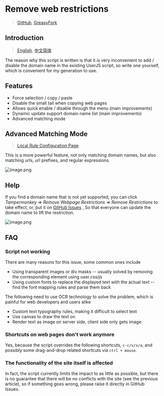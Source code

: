 # Remove web restrictions

> [GitHub](https://github.com/rxliuli/userjs/blob/master/packages/unblock-web-restrictions/), [GreasyFork](https://greasyfork.org/zh-CN/scripts/391193)

## Introduction

> [English](https://github.com/rxliuli/userjs/blob/master/packages/unblock-web-restrictions/README.md), [中文简体](https://github.com/rxliuli/userjs/blob/master/packages/unblock-web-restrictions/README.zhCN.md)

The reason why this script is written is that it is very inconvenient to add / disable the domain name in the existing UserJS script, so write one yourself, which is convenient for my generation to use.

## Features

- Force selection / copy / paste
- Disable the small tail when copying web pages
- Allows quick enable / disable through the menu (main improvements)
- Dynamic update support domain name list (main improvements)
- Advanced matching mode

## Advanced Matching Mode

> [Local Rule Configuration Page](https://userjs.rxliuli.com/)

This is a more powerful feature, not only matching domain names, but also matching urls, url prefixes, and regular expressions.

![image.png](https://i.loli.net/2020/05/17/4Piwq6CbGIfx1HU.png)

## Help

If you find a domain name that is not yet supported, you can click _Tampermonkey => Remove Webpage Restrictions => Remove Restrictions_ to take effect, or, put it on [GitHub Issues](https://github.com/rxliuli/userjs/issues) , So that everyone can update the domain name to lift the restriction.

![image.png](https://i.loli.net/2019/10/15/xypJIQnbtN4DuWM.png)

## FAQ

### Script not working

There are many reasons for this issue, some common ones include

- Using transparent images or div masks -- usually solved by removing the corresponding element using user.css/js
- Using custom fonts to replace the displayed text with the actual text -- find the font mapping rules and parse them back

The following need to use OCR technology to solve the problem, which is painful for web developers and users alike

- Custom text typography rules, making it difficult to select text
- Use canvas to draw the text on
- Render text as image on server side, client side only gets image

### Shortcuts on web pages don't work anymore

Yes, because the script overrides the following shortcuts, `c-c/v/x/a`, and possibly some drag-and-drop related shortcuts via `ctrl + mouse`.

### The functionality of the site itself is affected

In fact, the script currently limits the impact to as little as possible, but there is no guarantee that there will be no conflicts with the site (see the previous article), so if something goes wrong, please raise it directly in GitHub Issues.
